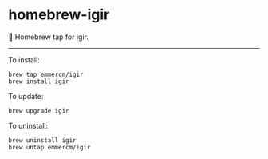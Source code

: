 # homebrew-igir

🍺 Homebrew tap for igir.

---

To install:

```shell
brew tap emmercm/igir
brew install igir
```

To update:

```shell
brew upgrade igir
```

To uninstall:

```shell
brew uninstall igir
brew untap emmercm/igir
```
